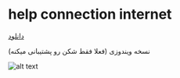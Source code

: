 # help connection internet

<p><a href="https://github.com/yoosefap/help_internet/releases/download/1.0.0/Tahrim.Shecan.Setup.1.0.0.exe" target="_blank" rel="noopener noreferrer">دانلود</a></p>

نسخه ویندوزی (فعلا فقط شکن رو پشتیبانی میکنه)


![alt text](../master/demo.jpg?raw=true)